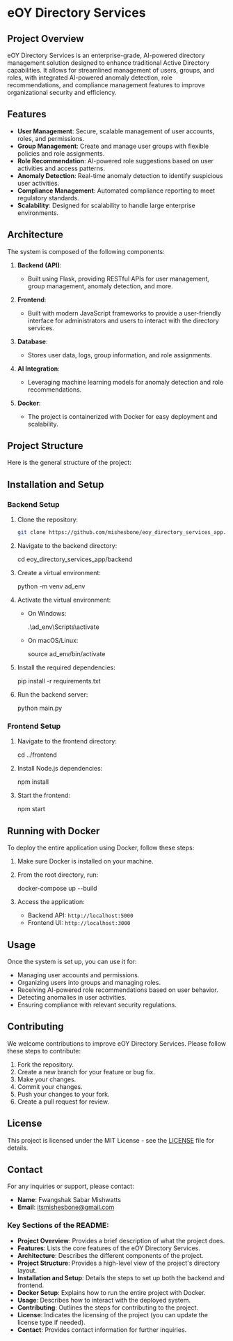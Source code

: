 
# eOY Directory Services

## Project Overview
eOY Directory Services is an enterprise-grade, AI-powered directory management solution designed to enhance traditional Active Directory capabilities. It allows for streamlined management of users, groups, and roles, with integrated AI-powered anomaly detection, role recommendations, and compliance management features to improve organizational security and efficiency.

## Features
- **User Management**: Secure, scalable management of user accounts, roles, and permissions.
- **Group Management**: Create and manage user groups with flexible policies and role assignments.
- **Role Recommendation**: AI-powered role suggestions based on user activities and access patterns.
- **Anomaly Detection**: Real-time anomaly detection to identify suspicious user activities.
- **Compliance Management**: Automated compliance reporting to meet regulatory standards.
- **Scalability**: Designed for scalability to handle large enterprise environments.

## Architecture

The system is composed of the following components:

1. **Backend (API)**:
   - Built using Flask, providing RESTful APIs for user management, group management, anomaly detection, and more.
   
2. **Frontend**:
   - Built with modern JavaScript frameworks to provide a user-friendly interface for administrators and users to interact with the directory services.

3. **Database**:
   - Stores user data, logs, group information, and role assignments.
   
4. **AI Integration**:
   - Leveraging machine learning models for anomaly detection and role recommendations.

5. **Docker**:
   - The project is containerized with Docker for easy deployment and scalability.

## Project Structure

Here is the general structure of the project:


## Installation and Setup

### Backend Setup

1. Clone the repository:
   ```bash
   git clone https://github.com/mishesbone/eoy_directory_services_app.git
   ```

2. Navigate to the backend directory:
  
   cd eoy_directory_services_app/backend


3. Create a virtual environment:
   
   python -m venv ad_env


4. Activate the virtual environment:
   - On Windows:
   
     .\ad_env\Scripts\activate

   - On macOS/Linux:
   
     source ad_env/bin/activate
   

5. Install the required dependencies:

   pip install -r requirements.txt


6. Run the backend server:
   
   python main.py
  
### Frontend Setup

1. Navigate to the frontend directory:

   cd ../frontend
  

2. Install Node.js dependencies:
  
   npm install


3. Start the frontend:
   
   npm start
 

## Running with Docker

To deploy the entire application using Docker, follow these steps:

1. Make sure Docker is installed on your machine.

2. From the root directory, run:
  
   docker-compose up --build


3. Access the application:
   - Backend API: `http://localhost:5000`
   - Frontend UI: `http://localhost:3000`

## Usage

Once the system is set up, you can use it for:

- Managing user accounts and permissions.
- Organizing users into groups and managing roles.
- Receiving AI-powered role recommendations based on user behavior.
- Detecting anomalies in user activities.
- Ensuring compliance with relevant security regulations.

## Contributing

We welcome contributions to improve eOY Directory Services. Please follow these steps to contribute:

1. Fork the repository.
2. Create a new branch for your feature or bug fix.
3. Make your changes.
4. Commit your changes.
5. Push your changes to your fork.
6. Create a pull request for review.

## License

This project is licensed under the MIT License - see the [LICENSE](LICENSE) file for details.

## Contact

For any inquiries or support, please contact:
- **Name**: Fwangshak Sabar Mishwatts
- **Email**: itsmishesbone@gmail.com


### Key Sections of the README:

- **Project Overview**: Provides a brief description of what the project does.
- **Features**: Lists the core features of the eOY Directory Services.
- **Architecture**: Describes the different components of the project.
- **Project Structure**: Provides a high-level view of the project's directory layout.
- **Installation and Setup**: Details the steps to set up both the backend and frontend.
- **Docker Setup**: Explains how to run the entire project with Docker.
- **Usage**: Describes how to interact with the deployed system.
- **Contributing**: Outlines the steps for contributing to the project.
- **License**: Indicates the licensing of the project (you can update the license type if needed).
- **Contact**: Provides contact information for further inquiries.

